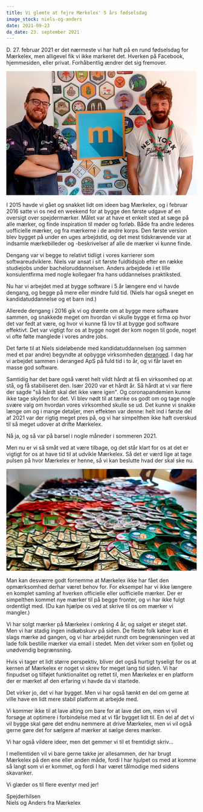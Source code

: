 ```yaml
---
title: Vi glemte at fejre Mærkelex' 5 års fødselsdag
image_stock: niels-og-anders
date: 2021-09-23
da_date: 23. september 2021
---
```

D. 27. februar 2021 er det nærmeste vi har haft på en rund fødselsdag for Mærkelex, men alligevel fik vi ikke markeret det. Hverken på Facebook, hjemmesiden, eller privat. Forhåbentlig ændrer det sig fremover.

![Niels og Anders fra Mærkelex står foran en Mærkelex-plakat](/img/covers/cover-niels-og-anders.jpg)

I 2015 havde vi gået og snakket lidt om ideen bag Mærkelex, og i februar 2016 satte vi os ned en weekend for at bygge den første udgave af en oversigt over spejdermærker. Målet var at have et enkelt sted at sæge på alle mærker, og finde inspiration til møder og forløb. Både fra andre lederes uofficielle mærker, og fra mærkerne i de andre korps. Den første version blev bygget på under en uges arbejdstid, og det mest tidskrævende var at indsamle mærkebilleder og -beskrivelser af alle de mærker vi kunne finde.

Dengang var vi begge to relativt tidligt i vores karrierer som softwareudviklere. Niels var ansat i sit første fuldtidsjob efter en række studiejobs under bacheloruddannelsen. Anders arbejdede i et lille konsulentfirma med nogle kollegaer fra hans uddannelses praktiksted.

Nu har vi arbejdet med at bygge software i 5 år længere end vi havde dengang, og begge på mere eller mindre fuld tid. (Niels har også sneget en kandidatuddannelse og et barn ind.)

Allerede dengang i 2016 gik vi og drømte om at bygge mere software sammen, og snakkede meget om hvordan vi skulle bygge et firma op hvor det var fedt at være, og hvor vi kunne få lov til at bygge god software effektivt. Det var vigtigt for os at bygge noget der kom nogen til gode, noget vi ofte følte manglede i vores andre jobs.

Det førte til at Niels sideløbende med kandidatuddannelsen (og sammen med et par andre) begyndte at opbygge virksomheden [deranged](https://deranged.dk). I dag har vi arbejdet sammen i deranged ApS på fuld tid i to år, og vi får lavet en masse god software.

Samtidig har det bare også været helt vildt hårdt at få en virksomhed op at stå, og få stabiliseret den. Især 2020 var et hårdt år. Så hårdt at vi var flere der sagde "så hårdt skal det ikke være igen". Og coronapandemien kunne ikke tage skylden for det. Vi blev nødt til at tænke os godt om og tage nogle svære valg om hvordan vores virksomhed skulle se ud. Det kunne vi snakke længe om og i mange detaljer, men effekten var denne: helt ind i første del af 2021 var der rigtig meget pres på, og vi har simpelthen ikke haft overskud til så meget udover at drifte Mærkelex.

Nå ja, og så var på barsel i nogle måneder i sommeren 2021.

Men nu er vi så småt ved at være tilbage, og det står klart for os at det er vigtigt for os at have tid til at udvikle Mærkelex. Så det er værd lige at tage pulsen på hvor Mærkelex er henne, så vi kan beslutte hvad der skal ske nu.

![Mærker fordelt ud over et bord, i baggrunden er en hånd ved at sortere dem.](badges.jpg)

Man kan desværre godt fornemme at Mærkelex ikke har fået den opmærksomhed derhar været behov for. For eksempel har vi ikke længere en komplet samling af hverken officielle eller uofficielle mærker. Der er simpelthen kommet nye mærker til på begge fronter, og vi har ikke fulgt ordentligt med. (Du kan hjælpe os ved at skrive til os om mærker vi mangler.)

Vi har solgt mærker på Mærkelex i omkring 4 år, og salget er steget støt. Men vi har stadig ingen indkøbskurv på siden. De fleste folk køber kun ét slags mærke ad gangen, og vi har arbejdet rundt om begrænsningen ved at lade folk bestille mærker via email i stedet. Men det virker som en fjollet og unødvendig begrænsning.

Hvis vi tager et lidt større perspektiv, bliver det også hurtigt tyseligt for os at kernen af Mærkelex er noget vi skrev for meget lang tid siden. Vi har finpudset og tilføjet funktionalitet og rettet til, men Mærkelex er en platform der er mærket af den erfaring vi havde da vi startede.

Det virker jo, det vi har bygget. Men vi har også tænkt en del om gerne at ville have en lidt mere stabil platform at arbejde med.

Vi kommer ikke til at lave alting om bare for at lave det om, men vi vil forsøge at optimere i forbindelse med at vi får bygget lidt til. En del af det vi vil bygge skal gøre det endnu nemmere at drive Mærkelex, men vi vil også gerne gøre det  for sælgere af mærker at sælge deres mærker.

Vi har også vildere ideer, men det gemmer vi til et fremtidigt skriv...

I mellemtiden vil vi bare gerne takke jer allesammen, der har brugt Mærkelex på den ene eller anden måde, fordi I har hjulpet os med at komme så langt som vi er kommet, og fordi I har været tålmodige med sidens skavanker.

Vi glæder os til flere eventyr med jer!

Spejderhilsen  
Niels og Anders fra Mærkelex
